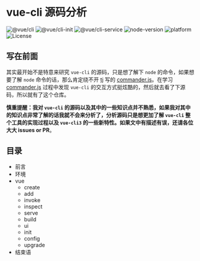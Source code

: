 # vue-cli 源码分析

![@vue/cli](https://img.shields.io/badge/@vue/cli-v3.1.3-42b983.svg) ![@vue/cli-init](https://img.shields.io/badge/@vue/cli--init-v3.1.1-42b983.svg) ![@vue/cli-service](https://img.shields.io/badge/@vue/cli--service-v3.1.4-42b983.svg) ![node-version](https://img.shields.io/badge/node-v8.11.4-brightgreen.svg) ![platform](https://img.shields.io/badge/platform-macOS%20%EF%A3%BF-000000.svg) ![License](https://img.shields.io/github/license/KuangPF/vue-cli-analysis.svg)

## 写在前面

其实最开始不是特意来研究 `vue-cli` 的源码，只是想了解下 `node` 的命令，如果想要了解 `node` 命令的话，那么肯定绕不开 [tj](https://github.com/tj) 写的 [commander.js](https://github.com/tj/commander.js)。在学习 [commander.js](https://github.com/tj/commander.js) 过程中发现 `vue-cli` 的交互方式挺炫酷的，然后就去看了下源码，所以就有了这个仓库。

**慎重提醒：我对 `vue-cli` 的源码以及其中的一些知识点并不熟悉，如果我对其中的知识点非常了解的话我就不会来分析了，分析源码只是想更加了解 `vue-cli` 整个工具的实现过程以及 `vue-cli3` 的一些新特性。如果文中有描述有误，还请各位大大 issues or PR**。

## 目录

* 前言
* 环境
* vue
  * create
  * add
  * invoke
  * inspect
  * serve
  * build
  * ui
  * init
  * config
  * upgrade
* 结束语